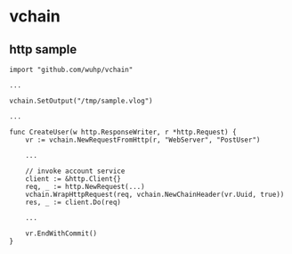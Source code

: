 # vchain

## http sample

    import "github.com/wuhp/vchain"

    ...

    vchain.SetOutput("/tmp/sample.vlog")

    ...

    func CreateUser(w http.ResponseWriter, r *http.Request) {
        vr := vchain.NewRequestFromHttp(r, "WebServer", "PostUser")

        ...

        // invoke account service
        client := &http.Client{}
        req, _ := http.NewRequest(...)
        vchain.WrapHttpRequest(req, vchain.NewChainHeader(vr.Uuid, true))
        res, _ := client.Do(req)

        ...

        vr.EndWithCommit()
    }
